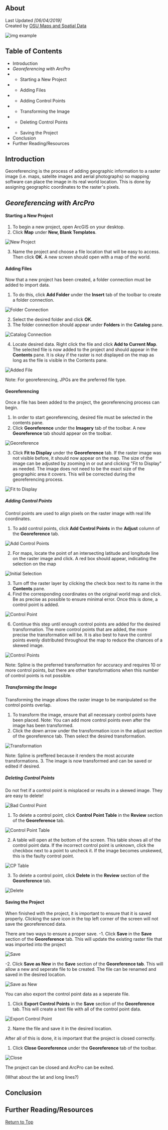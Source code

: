 ## About
Last Updated *[06/04/2019]*   
Created by [OSU Maps and Spatial Data](https://info.library.okstate.edu/map-room)

![img example](images/OSULogo.png)

## Table of Contents
- Introduction 
- *Georeferencing with ArcPro*
- - Starting a New Project
- - Adding Files
- - Adding Control Points
- - Transforming the Image
- - Deleting Control Points
- - Saving the Project
- Conclusion
- Further Reading/Resources

## Introduction

Georeferencing is the process of adding geographic information to a raster image (i.e. maps, satelite images and aerial photographs) so mapping software can place the image in its real world location. This is done by assigning geographic coordinates to the raster's pixels. 

## *Georeferencing with ArcPro*

#### Starting a New Project

1. To begin a new project, open ArcGIS on your desktop.
2. Click **Map** under **New, Blank Templates**.
    
![New Project](images/NewProject.PNG)

3. Name the project and choose a file location that will be easy to access. Then click **OK**. A new screen should open with a map of the world. 

#### Adding Files
Now that a new project has been created, a folder connection must be added to import data. 
1. To do this, click **Add Folder** under the **Insert** tab of the toolbar to create a folder connection.

![Folder Connection](images/FolderConnection.PNG)

2. Select the desired folder and click **OK**.
3. The folder connection should appear under **Folders** in the **Catalog** pane. 

![Catalog Connection](images/CatalogConnection.PNG)

4. Locate desired data. Right click the file and click **Add to Current Map**. The selected file is now added to the project and should appear in the **Contents** pane. It is okay if the raster is not displayed on the map as long as the file is visible in the Contents pane.

![Added File](images/AddedFile.PNG)

Note: For georeferencing, JPGs are the preferred file type. 

#### Georeferencing

Once a file has been added to the project, the georeferencing process can begin. 

1. In order to start georeferencing, desired file must be selected in the contents pane.
2. Click **Georeference** under the **Imagery** tab of the toolbar. A new **Georeference** tab should appear on the toolbar. 

![Georeference](images/Georeference.PNG)

3. Click **Fit to Display** under the **Georeference** tab. If the raster image was not visible before, it should now appear on the map. The size of the image can be adjusted by zooming in or out and clicking "Fit to Display" as needed. The image does not need to be the exact size of the geographic area it covers. This will be corrected during the georeferencing process.

![Fit to Display](images/FittoDisplay.PNG)

 ##### Adding Control Points
 Control points are used to align pixels on the raster image with real life coordinates. 
 
 1. To add control points, click **Add Control Points** in the **Adjust** column of the **Georeference** tab.
 
 ![Add Control Points](images/AddControlPoints.PNG)
 
 2. For maps, locate the point of an intersecting latitude and longitude line on the raster image and click. A red box should appear, indicating the selection on the map 
 
 ![Initial Selection](images/InitialSelection.PNG)
 
 3. Turn off the raster layer by clicking the check box next to its name in the **Contents** pane. 
 4. Find the corresponding coordinates on the original world map and click. Be as precise as possible to ensure minimal error. Once this is done, a control point is added. 
 
 ![Control Point](images/ControlPoint.PNG)
 
 6. Continue this step until enough control points are added for the desired transformation. The more control points that are added, the more precise the transformation will be. It is also best to have the control points evenly distributed throughout the map to reduce the chances of a skewed image.   
 
 ![Control Points](images/ControlPoints.PNG)
 
  Note: Spline is the preferred transformation for accuracy and requires 10 or more control points, but there are other transformations when this number of control points is not possible.
  
 ##### Transforming the Image
 Transforming the image allows the raster image to be manipulated so the control points overlap.
 
 1. To transform the image, ensure that all necessary control points have been placed. 
 Note: You can add more control points even after the image has been transformed.
 2. Click the down arrow under the transformation icon in the adjust section of the georeference tab. Then select the desired transformation.
 
 ![Transformation](images/Transformation.PNG)
 
 Note: Spline is preffered because it renders the most accurate transformations.
 3. The image is now transformed and can be saved or edited if desired.
 
##### Deleting Control Points
Do not fret if a control point is misplaced or results in a skewed image. They are easy to delete!

![Bad Control Point](images/BadControlPoint.PNG)

1. To delete a control point, click **Control Point Table** in the **Review** section of the **Georeference** tab. 

![Control Point Table](images/ControlPointTable.PNG)

2. A table will open at the bottom of the screen. This table shows all of the control point data. If the incorrect control point is unknown, click the checkbox next to a point to uncheck it. If the image becomes unskewed, this is the faulty control point. 

![CP Table](images/CPTable.PNG)

3. To delete a control point, click **Delete** in the **Review** section of the **Georeference** tab. 

![Delete](images/DeleteControlPoint.PNG)

#### Saving the Project
When finished with the project, it is important to ensure that it is saved properly. Clicking the save icon in the top left corner of the screen will not save the georeferenced data. 

There are two ways to ensure a proper save.
-1. Click **Save** in the **Save** section of the **Georeference** tab. This will update the existing raster file that was imported into the project

![Save](images/Save.PNG)

-2. Click **Save as New** in the **Save** section of the **Georeference tab**. This will allow a new and seperate file to be created. The file can be renamed and saved in the desired location.

![Save as New](images/SaveAsNew.PNG)

You can also export the control point data as a seperate file.
1. Click **Export Control Points** in the **Save** section of the **Georeference** tab. This will create a text file with all of the control point data.

![Export Control Point](images/ExportControlPoints.PNG)

2. Name the file and save it in the desired location.

After all of this is done, it is important that the project is closed correctly.
1. Click **Close Georeference** under the **Georeference** tab of the toolbar.

![Close](images/Close.PNG)

The project can be closed and ArcPro can be exited. 

(What about the lat and long lines?)

## Conclusion

## Further Reading/Resources


[Return to Top](#about)
